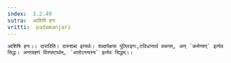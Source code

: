 ```yaml
---
index:  3.2.49
sutra:  आशिषि हनः
vritti:  padamanjari
---
```


	आशिषि हनः।। दाराविति। दारुशब्द इत्यर्थः। शब्दापेक्षया पुंल्लिङ्गः,टविधानार्थ वचनम्, अण् `कर्मण्यण्` इत्येव सिद्धः। अन्तग्रहणं विस्पष्टार्थम्, `अलोऽन्त्यस्य` इत्येव सिद्धम्।।
